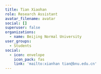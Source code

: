 ```yaml
---
title: Tian Xiaohan
role: Research Assistant
avatar_filename: avatar
social: []
superuser: false
organizations:
  - name: Beijing Normal University
user_groups:
  - Students
social:
  - icon: envelope
    icon_pack: fas
    link: 'mailto:xianhan tian@bnu.edu.cn'
---
```


